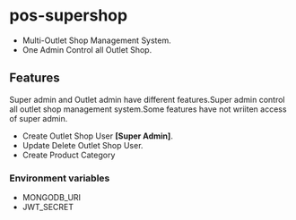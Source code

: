 # pos-supershop
* Multi-Outlet Shop Management System.<br/>
* One Admin Control all Outlet Shop.<br/>

## Features
Super admin and Outlet admin have different features.Super admin control all outlet shop management system.Some features have not wriiten access of super admin.

* Create Outlet Shop User **[Super Admin]**.<br/>
* Update Delete Outlet Shop User.<br/>
* Create Product Category<br/>

### Environment variables
* MONGODB_URI
* JWT_SECRET